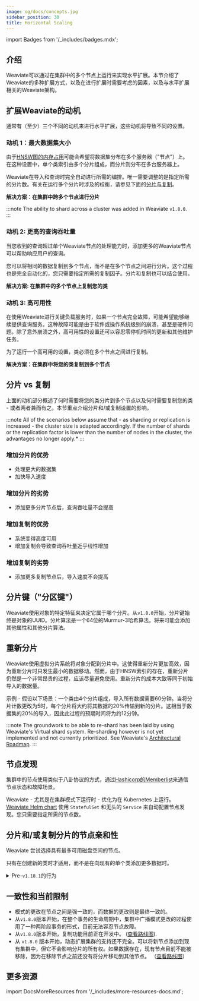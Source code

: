 ```yaml
---
image: og/docs/concepts.jpg
sidebar_position: 30
title: Horizontal Scaling
---
```


import Badges from '/_includes/badges.mdx';

<Badges/>

## 介绍
Weaviate可以通过在集群中的多个节点上运行来实现水平扩展。本节介绍了Weaviate的多种扩展方式，以及在进行扩展时需要考虑的因素，以及与水平扩展相关的Weaviate架构。

## 扩展Weaviate的动机
通常有（至少）三个不同的动机来进行水平扩展，这些动机将导致不同的设置。

### 动机 1：最大数据集大小
由于[HNSW图的内存占用](./resources.md#the-role-of-memory)可能会希望将数据集分布在多个服务器（"节点"）上。在这种设置中，单个类索引由多个分片组成，而分片则分布在多台服务器上。

Weaviate在导入和查询时完全自动进行所需的编排。唯一需要调整的是指定所需的分片数。有关在运行多个分片时涉及的权衡，请参见下面的[分片与复制](#sharding-vs-replication)。

**解决方案：在集群中跨多个节点进行分片**

:::note
The ability to shard across a cluster was added in Weaviate `v1.8.0`.
:::

### 动机 2: 更高的查询吞吐量
当您收到的查询超过单个Weaviate节点的处理能力时，添加更多的Weaviate节点可以帮助响应用户的查询。

您可以将相同的数据复制到多个节点，而不是在多个节点之间进行分片。这个过程也是完全自动化的，您只需要指定所需的复制因子。分片和复制也可以结合使用。

**解决方案: 在集群中的多个节点上复制您的类**

### 动机 3: 高可用性

在使用Weaviate进行关键负载服务时，如果一个节点完全故障，可能希望能够继续提供查询服务。这种故障可能是由于软件或操作系统级别的崩溃，甚至是硬件问题。除了意外崩溃之外，高可用性的设置还可以容忍零停机时间的更新和其他维护任务。

为了运行一个高可用的设置，类必须在多个节点之间进行复制。

**解决方案：在集群中将您的类复制到多个节点**

## 分片 vs 复制
上面的动机部分概述了何时需要将您的类分片到多个节点以及何时需要复制您的类 - 或者两者兼而有之。本节重点介绍分片和/或复制设置的影响。

:::note
All of the scenarios below assume that - as sharding or replication is increased - the cluster size is adapted accordingly. If the number of shards or the replication factor is lower than the number of nodes in the cluster, the advantages no longer apply.*
:::

### 增加分片的优势
* 处理更大的数据集
* 加快导入速度

### 增加分片的劣势
* 添加更多分片节点后，查询吞吐量不会提高

### 增加复制的优势
* 系统变得高度可用
* 增加复制会导致查询吞吐量近乎线性增加

### 增加复制的劣势
* 添加更多复制节点后，导入速度不会提高

## 分片键（"分区键"）
Weaviate使用对象的特定特征来决定它属于哪个分片。从`v1.8.0`开始，分片键始终是对象的UUID。分片算法是一个64位的Murmur-3哈希算法。将来可能会添加其他属性和其他分片算法。

## 重新分片

Weaviate使用虚拟分片系统将对象分配到分片中。这使得重新分片更加高效，因为重新分片时只发生最小的数据移动。然而，由于HNSW索引的存在，重新分片仍然是一个非常昂贵的过程，应该尽量避免使用。重新分片的成本大致等同于初始导入的数据量。

示例 - 假设以下场景：一个类由4个分片组成，导入所有数据需要60分钟。当将分片计数更改为5时，每个分片将大约将其数据的20%传输到新的分片。这相当于数据集的20%的导入，因此此过程的预期时间将为约12分钟。

:::note
The groundwork to be able to re-shard has been laid by using Weaviate's Virtual shard system. Re-sharding however is not yet implemented and not currently prioritized. See Weaviate's [Architectural Roadmap](/developers/weaviate/roadmap/index.md).
:::

## 节点发现

集群中的节点使用类似于八卦协议的方式，通过[Hashicorp的Memberlist](https://github.com/hashicorp/memberlist)来通信节点状态和故障场景。

Weaviate - 尤其是在集群模式下运行时 - 优化为在 Kubernetes 上运行。[Weaviate Helm chart](/developers/weaviate/installation/kubernetes.md#weaviate-helm-chart) 使用 `StatefulSet` 和无头的 `Service` 来自动配置节点发现。您只需要指定所需的节点数。

## 分片和/或复制分片的节点亲和性

Weaviate 尝试选择具有最多可用磁盘空间的节点。

只有在创建新的类时才适用，而不是在向现有的单个类添加更多数据时。

<details>
  <summary>Pre-<code>v1.18.1</code>的行为</summary>

在版本`v1.8.0`-`v1.18.0`中，用户无法指定特定分片或复制分片的节点亲和性。

分片会以循环方式分配给“活动”节点，从一个随机节点开始。

</details>

## 一致性和当前限制

* 模式的更改在节点之间是强一致的，而数据的更改则是最终一致的。
* 从`v1.8.0`版本开始，在整个事务的生命周期中，集群中广播模式更改的过程使用了一种两阶段事务的形式，目前无法容忍节点故障。
* 从`v1.8.0`版本开始，复制功能目前正在开发中。 ([查看路线图](/developers/weaviate/roadmap/index.md)).
* 从 `v1.8.0` 版本开始，动态扩展集群的支持还不完全。可以将新节点添加到现有集群中，但它不会影响分片的所有权。如果数据存在，现有节点目前不能被移除，因为在移除节点之前还没有将分片移动到其他节点。 （[查看路线图](/developers/weaviate/roadmap/index.md)）

## 更多资源

import DocsMoreResources from '/_includes/more-resources-docs.md';

<DocsMoreResources />